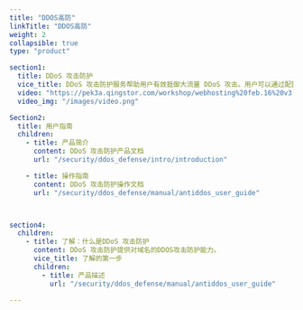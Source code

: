 ```yaml
---
title: "DDOS高防"
linkTitle: "DDOS高防"
weight: 2
collapsible: true
type: "product"

section1:
  title: DDoS 攻击防护
  vice_title: DDoS 攻击防护服务帮助用户有效抵御大流量 DDoS 攻击。用户可以通过配置 DDoS 攻击防护服务，将攻击流量引流到防护服务器，确保源站的稳定可靠。
  video: "https://pek3a.qingstor.com/workshop/webhosting%20feb.16%20v3.mp4"
  video_img: "/images/video.png"

Section2:
  title: 用户指南
  children:
    - title: 产品简介
      content: DDoS 攻击防护产品文档
      url: "/security/ddos_defense/intro/introduction"

    - title: 操作指南
      content: DDoS 攻击防护操作文档
      url: "/security/ddos_defense/manual/antiddos_user_guide"



section4:
  children:
    - title: 了解：什么是DDoS 攻击防护
      content: DDoS 攻击防护提供对域名的DDOS攻击防护能力。
      vice_title: 了解的第一步
      children:
        - title: 产品描述
          url: "/security/ddos_defense/manual/antiddos_user_guide"

---
```

